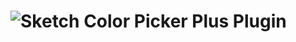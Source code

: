 ![Sketch Color Picker Plus Plugin](https://raw.githubusercontent.com/heysketch/sketch-color-picker-plus/gh-pages/images/sketch-color-picker-plus-plugin-header.png)
===============
